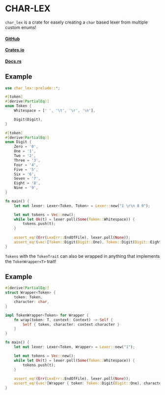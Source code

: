 # CHAR-LEX

`char_lex` is a crate for easely creating a `char` based lexer from multiple custom enums!

#### [GitHub](https://github.com/Lukas3674/char-lex)
#### [Crates.io](https://crates.io/crates/char-lex)
#### [Docs.rs](https://docs.rs/char-lex/)

## Example

```rust
use char_lex::prelude::*;

#[token]
#[derive(PartialEq)]
enum Token {
    Whitespace = [' ', '\t', '\r', '\n'],

    Digit(Digit),
}

#[token]
#[derive(PartialEq)]
enum Digit {
    Zero = '0',
    One = '1',
    Two = '2',
    Three = '3',
    Four = '4',
    Five = '5',
    Six = '6',
    Seven = '7',
    Eight = '8',
    Nine = '9',
}

fn main() {
    let mut lexer: Lexer<Token, Token> = Lexer::new("1 \r\n 8 9");

    let mut tokens = Vec::new();
    while let Ok(t) = lexer.poll(Some(Token::Whitespace)) {
        tokens.push(t);
    }
    
    assert_eq!(Err(LexErr::EndOfFile), lexer.poll(None));
    assert_eq!(vec![Token::Digit(Digit::One), Token::Digit(Digit::Eight), Token::Digit(Digit::Nine)], tokens);
}
```

`Tokens` with the `TokenTrait` can also be wrapped in anything that implements the `TokenWrapper<T>` trait!

## Example

```rust
#[derive(PartialEq)]
struct Wrapper<Token> {
    token: Token,
    character: char,
}

impl TokenWrapper<Token> for Wrapper {
    fn wrap(token: T, context: Context) -> Self {
        Self { token, character: context.character }
    }
}

fn main() {
    let mut lexer: Lexer<Token, Wrapper> = Lexer::new("1");

    let mut tokens = Vec::new();
    while let Ok(t) = lexer.poll(Some(Token::Whitespace)) {
        tokens.push(t);
    }
    
    assert_eq!(Err(LexErr::EndOfFile), lexer.poll(None));
    assert_eq!(vec![Wrapper { token: Token::Digit(Digit::One), character: '1' }], tokens);
}
```
